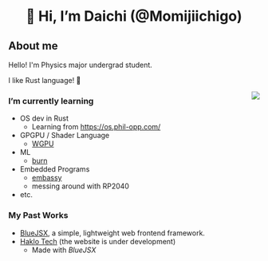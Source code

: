 <div align="center">

# 👋 Hi, I’m Daichi (@Momijiichigo)

</div>

## About me

Hello!
I'm Physics major undergrad student.

I like Rust language! 🦀

<img src="https://github-readme-stats.vercel.app/api/top-langs/?username=Momijiichigo&hide=javascript,html,scss,css,webassembly&layout=donut&langs_count=6&size_weight=0.5&count_weight=0.5&theme=dark" align="right">

### I’m currently learning

- OS dev in Rust
  - Learning from https://os.phil-opp.com/
- GPGPU / Shader Language
  - [WGPU](https://wgpu.rs/)
- ML
  - [burn](https://burn-rs.github.io/)
- Embedded Programs
  - [embassy](https://github.com/embassy-rs/embassy)
  - messing around with RP2040
- etc.

### My Past Works
- [BlueJSX](https://bluejsx.github.io), a simple, lightweight web frontend framework.
- [Haklo Tech](https://haklo.tech) (the website is under development)
  - Made with *BlueJSX*




<!---
<div align="center" style='position:absolute;width:1rem;height:1rem;inset:0;margin:auto;font-size:10rem;cursor:help;'>
😵‍💫
</div>
Momijiichigo/Momijiichigo is a ✨ special ✨ repository because its `README.md` (this file) appears on your GitHub profile.
You can click the Preview link to take a look at your changes.
--->
